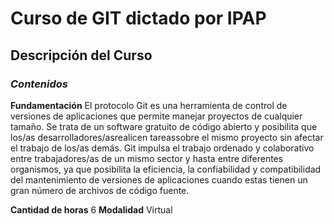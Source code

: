 # Curso de GIT dictado por IPAP
## Descripción del Curso
### _Contenidos_

**Fundamentación**
El protocolo Git es una herramienta de control de versiones de aplicaciones que permite manejar proyectos de cualquier tamaño. Se trata de un software gratuito de código abierto y posibilita que los/as desarrolladores/asrealicen tareassobre el mismo proyecto sin afectar el trabajo de los/as demás.
Git impulsa el trabajo ordenado y colaborativo entre trabajadores/as de un mismo sector y hasta entre diferentes organismos, ya que posibilita la eficiencia, la confiabilidad y compatibilidad del mantenimiento de versiones de aplicaciones cuando estas tienen un gran número de archivos de código fuente.

**Cantidad de horas**
6
**Modalidad**
Virtual